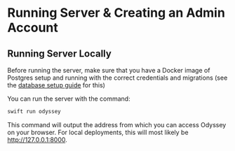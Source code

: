 # Running Server & Creating an Admin Account

## Running Server Locally

Before running the server, make sure that you have a Docker image of Postgres setup and running with the correct credentials and migrations (see the [database setup guide](./database_setup.md) for this)

You can run the server with the command:

``` sh
swift run odyssey
```

This command will output the address from which you can access Odyssey on your browser. For local deployments, this will most likely be http://127.0.0.1:8000.
